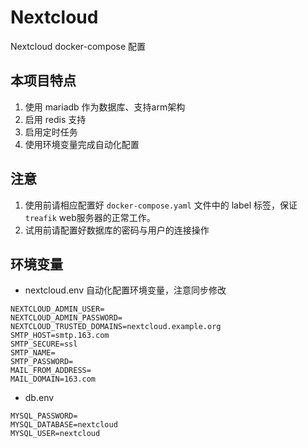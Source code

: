 # Nextcloud

Nextcloud docker-compose 配置

## 本项目特点

1. 使用 mariadb 作为数据库、支持arm架构
2. 启用 redis 支持
3. 启用定时任务
4. 使用环境变量完成自动化配置

## 注意

1. 使用前请相应配置好 `docker-compose.yaml` 文件中的 label 标签，保证 `treafik` web服务器的正常工作。
2. 试用前请配置好数据库的密码与用户的连接操作

## 环境变量

- nextcloud.env
自动化配置环境变量，注意同步修改
```env
NEXTCLOUD_ADMIN_USER=
NEXTCLOUD_ADMIN_PASSWORD=
NEXTCLOUD_TRUSTED_DOMAINS=nextcloud.example.org
SMTP_HOST=smtp.163.com
SMTP_SECURE=ssl
SMTP_NAME=
SMTP_PASSWORD=
MAIL_FROM_ADDRESS=
MAIL_DOMAIN=163.com
```

- db.env

```env
MYSQL_PASSWORD=
MYSQL_DATABASE=nextcloud
MYSQL_USER=nextcloud
```